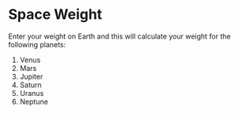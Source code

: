 # Space Weight

Enter your weight on Earth and this will calculate your weight for the following planets:

1. Venus
2. Mars
3. Jupiter
4. Saturn
5. Uranus
6. Neptune
